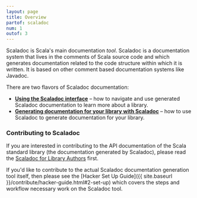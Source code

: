 ```yaml
---
layout: page
title: Overview
partof: scaladoc
num: 1
outof: 3
---
```


Scaladoc is Scala's main documentation _tool_. Scaladoc is a documentation
system that lives in the comments of Scala source code and which generates
documentation related to the code structure within which it is written. It is
based on other comment based documentation systems like Javadoc.

There are two flavors of Scaladoc documentation:

  - **[Using the Scaladoc interface](interface)** – how to navigate and use generated Scaladoc documentation to learn more about a library.
  - **[Generating documentation for your library with Scaladoc](for-library-authors)** – how to use Scaladoc to generate documentation for your library.

### Contributing to Scaladoc

If you are interested in contributing to the API documentation of the Scala
standard library (the documentation generated by Scaladoc), please read the
[Scaladoc for Library Authors](for-library-authors) first.

If you'd like to contribute to the actual Scaladoc documentation generation
tool itself, then please see the
[Hacker Set Up Guide]({{ site.baseurl }}/contribute/hacker-guide.html#2-set-up)
which covers the steps and workflow necessary work on the Scaladoc tool.
